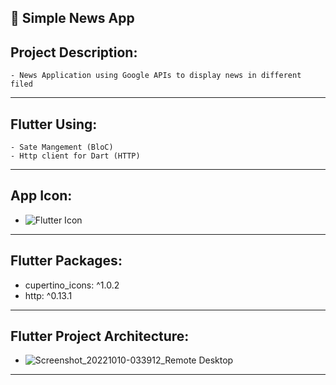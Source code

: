 📱 Simple News App
--------------------
Project Description:
-----------------------
    - News Application using Google APIs to display news in different filed
-----------------------------------------------------------------------------------------------------------------------------
Flutter Using:
------------------
    - Sate Mangement (BloC)
    - Http client for Dart (HTTP)
-----------------------------------------------------------------------------------------------------------------------------
 App Icon:
------------------
   - ![Flutter Icon](https://user-images.githubusercontent.com/74889620/194789516-7876a908-ebe1-4ae9-a06a-c923c3c3d3c7.png)
-----------------------------------------------------------------------------------------------------------------------------
Flutter Packages:
-----------------------
  - cupertino_icons: ^1.0.2
  - http: ^0.13.1
-----------------------------------------------------------------------------------------------------------------------------
Flutter Project Architecture:
------------------------------------
   - ![Screenshot_20221010-033912_Remote Desktop](https://user-images.githubusercontent.com/74889620/194789581-6bd97576-ab10-472b-857c-59b6aa0afe9f.png) 
-----------------------------------------------------------------------------------------------------------------------------
